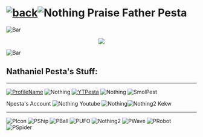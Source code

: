 # [![back](https://cdn.discordapp.com/emojis/887168885747511396?size=32)](https://dxrpy.github.io/Dxrpys-Garbage-Website)![`Nothing`](https://cdn.discordapp.com/attachments/584355797366997002/889386862916014090/nothing.png)   Praise Father Pesta

![`Bar`](https://cdn.discordapp.com/attachments/584355797366997002/889006586406772746/4M7IWwP.png)

<p align="center">
  <img src="https://pbs.twimg.com/profile_images/1238206666417545216/T3WmyRmJ_400x400.jpg">
</p>

![`Bar`](https://cdn.discordapp.com/attachments/584355797366997002/889006586406772746/4M7IWwP.png)

## Nathaniel Pesta's Stuff:

---

[![`ProfileName`](https://cdn.discordapp.com/attachments/584355797366997002/890589130705240105/profile.png)](https://gdbrowser.com/u/npesta) ![`Nothing`](https://cdn.discordapp.com/attachments/584355797366997002/889386862916014090/nothing.png) [![`YTPesta`](https://user-images.githubusercontent.com/64295233/134525419-9b8f3c96-6f90-4fc9-bd71-7859646233cc.png)](https://www.youtube.com/watch?v=Bs1kVySdUtI) ![`Nothing`](https://cdn.discordapp.com/attachments/584355797366997002/889386862916014090/nothing.png) ![`SmolPest`](https://user-images.githubusercontent.com/64295233/134527020-b9b4d90c-88ff-4b8f-9fa4-0c08804fab43.jpg)



Npesta's Account ![`Nothing`](https://cdn.discordapp.com/attachments/584355797366997002/889386862916014090/nothing.png) Youtube ![`Nothing`](https://cdn.discordapp.com/attachments/584355797366997002/889386862916014090/nothing.png)![`Nothing2`](https://cdn.discordapp.com/attachments/584355797366997002/890603306144120842/nothing.png) Kekw

---

![`PIcon`](https://gdbrowser.com/icon/icon?icon=30&form=cube&col1=2&col2=12) ![`PShip`](https://gdbrowser.com/icon/icon?icon=22&form=ship&col1=2&col2=12) ![`PBall`](https://gdbrowser.com/icon/icon?icon=30&form=ball&col1=2&col2=12) ![`PUFO`](https://gdbrowser.com/icon/icon?icon=29&form=ufo&col1=2&col2=12)
![`Nothing2`](https://cdn.discordapp.com/attachments/584355797366997002/890603306144120842/nothing.png) ![`PWave`](https://gdbrowser.com/icon/icon?icon=1&form=wave&col1=2&col2=12) ![`PRobot`](https://gdbrowser.com/icon/icon?icon=15&form=robot&col1=2&col2=12) ![`PSpider`](https://gdbrowser.com/icon/icon?icon=11&form=spider&col1=2&col2=12)

